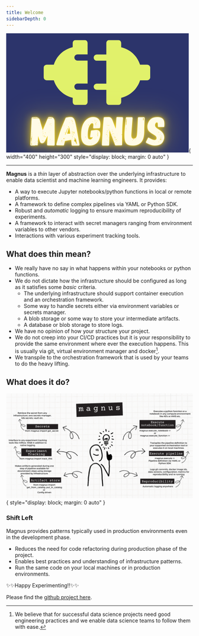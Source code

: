 ```yaml
---
title: Welcome
sidebarDepth: 0
---
```


![logo](../assets/logo1.png){ width="400" height="300" style="display: block; margin: 0 auto" }

---

**Magnus** is a *thin* layer of abstraction over the underlying infrastructure to enable data scientist and
machine learning engineers. It provides:

- A way to execute Jupyter notebooks/python functions in local or remote platforms.
- A framework to define complex pipelines via YAML or Python SDK.
- Robust and *automatic* logging to ensure maximum reproducibility of experiments.
- A framework to interact with secret managers ranging from environment variables to other vendors.
- Interactions with various experiment tracking tools.

## What does **thin** mean?

- We really have no say in what happens within your notebooks or python functions.
- We do not dictate how the infrastructure should be configured as long as it satisfies some *basic* criteria.
    - The underlying infrastructure should support container execution and an orchestration framework.
    - Some way to handle secrets either via environment variables or secrets manager.
    - A blob storage or some way to store your intermediate artifacts.
    - A database or blob storage to store logs.
- We have no opinion of how your structure your project.
- We do not creep into your CI/CD practices but it is your responsibility to provide the same environment where ever
the execution happens. This is usually via git, virtual environment manager and docker[^1].
- We transpile to the orchestration framework that is used by your teams to do the heavy lifting.

## What does it do?


![works](../assets/work.png){ style="display: block; margin: 0 auto" }

### Shift Left

Magnus provides patterns typically used in production environments even in the development phase.

- Reduces the need for code refactoring during production phase of the project.
- Enables best practices and understanding of infrastructure patterns.
- Run the same code on your local machines or in production environments.

:sparkles::sparkles:Happy Experimenting!!:sparkles::sparkles:

Please find the [github project here](https://github.com/AstraZeneca/magnus-core).

[^1]: We believe that for successful data science projects need good engineering practices and we enable data science
teams to follow them with ease.
